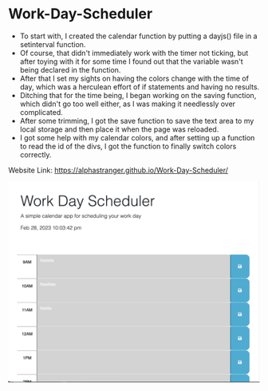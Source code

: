 # Work-Day-Scheduler
- To start with, I created the calendar function by putting a dayjs() file in
a setinterval function.
- Of course, that didn't immediately work with the timer not ticking, but after toying with it for some time I found out that the variable wasn't being declared in the function.
- After that I set my sights on having the colors change with the time of day, which was a herculean effort of if statements and having no results.
- Ditching that for the time being, I began working on the saving function, which didn't go too well either, as I was making it needlessly over complicated.
- After some trimming, I got the save function to save the text area to my local storage and then place it when the page was reloaded.
- I got some help with my calendar colors, and after setting up a function to read the id of the divs, I got the function to finally switch colors correctly.

Website Link: https://alphastranger.github.io/Work-Day-Scheduler/

![alt text](./Develop/images/Screenshot.png)